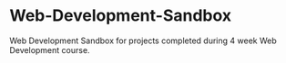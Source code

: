 # Web-Development-Sandbox
Web Development Sandbox for projects completed during 4 week Web Development course.
